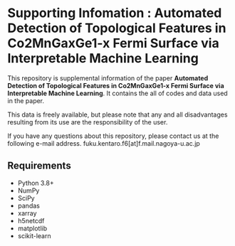 

# Supporting Infomation : Automated Detection of Topological Features in Co2MnGaxGe1-x Fermi Surface via Interpretable Machine Learning

This repository is supplemental information of the paper **Automated Detection of Topological Features in Co2MnGaxGe1-x Fermi Surface via Interpretable Machine Learning**.
It contains the all of codes and data used in the paper.

This data is freely available, but please note that any and all disadvantages resulting from its use are the responsibility of the user.

If you have any questions about this repository, please contact us at the following e-mail address.
fuku.kentaro.f6[at]f.mail.nagoya-u.ac.jp

## Requirements

- Python 3.8+
- NumPy
- SciPy
- pandas
- xarray
- h5netcdf
- matplotlib
- scikit-learn
